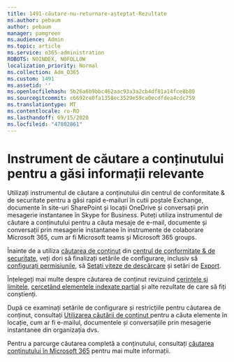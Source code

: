```yaml
---
title: 1491-căutare-nu-returnare-așteptat-Rezultate
ms.author: pebaum
author: pebaum
manager: pamgreen
ms.audience: Admin
ms.topic: article
ms.service: o365-administration
ROBOTS: NOINDEX, NOFOLLOW
localization_priority: Normal
ms.collection: Adm_O365
ms.custom: 1491
ms.assetid: ''
ms.openlocfilehash: 5b26a6b9bbc462aac93a3a2cb4df81a14fce8b80
ms.sourcegitcommit: c6692ce0fa1358ec3529e59ca0ecdfdea4cdc759
ms.translationtype: MT
ms.contentlocale: ro-RO
ms.lasthandoff: 09/15/2020
ms.locfileid: "47802861"
---
```

# <a name="content-search-tool-to-find-relevant-info"></a>Instrument de căutare a conținutului pentru a găsi informații relevante

Utilizați instrumentul de căutare a conținutului din centrul de conformitate & de securitate pentru a găsi rapid e-mailuri în cutii poștale Exchange, documente în site-uri SharePoint și locații OneDrive și conversații prin mesagerie instantanee în Skype for Business. Puteți utiliza instrumentul de căutare a conținutului pentru a căuta mesaje de e-mail, documente și conversații prin mesagerie instantanee în instrumente de colaborare Microsoft 365, cum ar fi Microsoft teams și Microsoft 365 groups.


Înainte de a utiliza [căutarea de conținut](https://sip.protection.office.com/contentsearchbeta?ContentOnly=1) din [centrul de conformitate & de securitate](https://sip.protection.office.com/homepage), veți dori să finalizați setările de configurare, inclusiv să [configurați permisiunile](https://docs.microsoft.com/microsoft-365/compliance/permissions-filtering-for-content-search), să [Setați viteze de descărcare](https://docs.microsoft.com/microsoft-365/compliance/increase-download-speeds-when-exporting-ediscovery-results) și setări de [Export](https://docs.microsoft.com/microsoft-365/compliance/disable-reports-when-you-export-content-search-results).

Înțelegeți mai multe despre căutarea de conținut revizuind [cerințele și limitele](https://docs.microsoft.com/microsoft-365/compliance/limits-for-content-search), [cercetând elementele indexate parțial](https://docs.microsoft.com/microsoft-365/compliance/investigating-partially-indexed-items-in-ediscovery) și alte rezultate de care să fiți conștienți.

După ce examinați setările de configurare și restricțiile pentru căutarea de conținut, consultați [Utilizarea căutării de conținut </a> pentru a căuta elemente în locație, cum ar fi e-mailul, documentele și conversațiile prin mesagerie instantanee din organizația dvs](https://docs.microsoft.com/microsoft-365/compliance/content-search).

Pentru a parcurge căutarea completă a conținutului, consultați [căutarea conținutului în Microsoft 365](https://docs.microsoft.com/microsoft-365/compliance/search-for-content) pentru mai multe informații.
